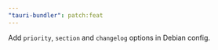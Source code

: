 ```yaml
---
"tauri-bundler": patch:feat
---
```


Add `priority`, `section` and `changelog` options in Debian config. 



